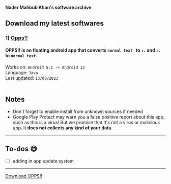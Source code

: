 
**Nader Mahbub Khan's software archive**
## Download my latest softwares

### 1) <a href="">Opps!!</a>
#### OPPS!! is an floating android app that converts `normal text ` to `:.` and `:.` to `normal text`.
Works on: ```Android 5.1 -> Android 13```
<br> Language: ```Java```
<br> Last updated: ```13/08/2023```<br><br>
## Notes
* Don't forget to enable install from unknown sources if needed
* Google Play Protect may warn you a false positive report about this app, such as this is a virus! But we promise that It's not a virus or malicious app. It **does not collects any kind of your data**.
---
## To-dos 😅
- [ ] adding in app update system
---
  [Download OPPS!!](https://github.com/)
